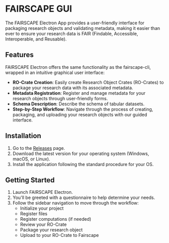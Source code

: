 # FAIRSCAPE GUI

The FAIRSCAPE Electron App provides a user-friendly interface for packaging research objects and validating metadata, making it easier than ever to ensure your research data is FAIR (Findable, Accessible, Interoperable, and Reusable).

## Features

FAIRSCAPE Electron offers the same functionality as the fairscape-cli, wrapped in an intuitive graphical user interface:

- **RO-Crate Creation**: Easily create Research Object Crates (RO-Crates) to package your research data with its associated metadata.
- **Metadata Registration**: Register and manage metadata for your research objects through user-friendly forms.
- **Schema Description**: Describe the schema of tabular datasets.
- **Step-by-Step Workflow**: Navigate through the process of creating, packaging, and uploading your research objects with our guided interface.

## Installation

1. Go to the [Releases](https://github.com/yourusername/fairscape-electron/releases) page.
2. Download the latest version for your operating system (Windows, macOS, or Linux).
3. Install the application following the standard procedure for your OS.

## Getting Started

1. Launch FAIRSCAPE Electron.
2. You'll be greeted with a questionnaire to help determine your needs.
3. Follow the sidebar navigation to move through the workflow:
   - Initialize your project
   - Register files
   - Register computations (if needed)
   - Review your RO-Crate
   - Package your research object
   - Upload to your RO-Crate to Fairscape
